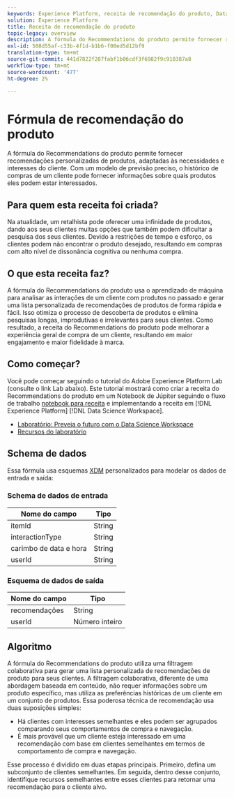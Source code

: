 ```yaml
---
keywords: Experience Platform, receita de recomendação do produto, Data Science Workspace, tópicos populares, receitas, receita de pré-criação
solution: Experience Platform
title: Receita de recomendação do produto
topic-legacy: overview
description: A fórmula do Recommendations do produto permite fornecer recomendações personalizadas de produtos, adaptadas às necessidades e interesses do cliente. Com um modelo de previsão preciso, o histórico de compras de um cliente pode fornecer informações sobre quais produtos eles podem estar interessados.
exl-id: 508d55af-c33b-4f1d-b1b6-f00ed5d12bf9
translation-type: tm+mt
source-git-commit: 441d7822f287fabf1b06cdf3f6982f9c910387a8
workflow-type: tm+mt
source-wordcount: '477'
ht-degree: 2%

---
```


# Fórmula de recomendação do produto

A fórmula do Recommendations do produto permite fornecer recomendações personalizadas de produtos, adaptadas às necessidades e interesses do cliente. Com um modelo de previsão preciso, o histórico de compras de um cliente pode fornecer informações sobre quais produtos eles podem estar interessados.

## Para quem esta receita foi criada?

Na atualidade, um retalhista pode oferecer uma infinidade de produtos, dando aos seus clientes muitas opções que também podem dificultar a pesquisa dos seus clientes. Devido a restrições de tempo e esforço, os clientes podem não encontrar o produto desejado, resultando em compras com alto nível de dissonância cognitiva ou nenhuma compra.

## O que esta receita faz?

A fórmula do Recommendations do produto usa o aprendizado de máquina para analisar as interações de um cliente com produtos no passado e gerar uma lista personalizada de recomendações de produtos de forma rápida e fácil. Isso otimiza o processo de descoberta de produtos e elimina pesquisas longas, improdutivas e irrelevantes para seus clientes. Como resultado, a receita do Recommendations do produto pode melhorar a experiência geral de compra de um cliente, resultando em maior engajamento e maior fidelidade à marca.

## Como começar?

Você pode começar seguindo o tutorial do Adobe Experience Platform Lab (consulte o link Lab abaixo). Este tutorial mostrará como criar a receita do Recommendations do produto em um Notebook de Júpiter seguindo o fluxo de trabalho [notebook para receita](../jupyterlab/create-a-recipe.md) e implementando a receita em [!DNL Experience Platform] [!DNL Data Science Workspace].

* [Laboratório: Preveja o futuro com o Data Science Workspace](https://expleague.azureedge.net/labs/L777/index.html)
* [Recursos do laboratório](https://github.com/adobe/experience-platform-dsw-reference/tree/master/Summit/2019/resources)

## Schema de dados

Essa fórmula usa esquemas [XDM](../../xdm/schema/field-dictionary.md) personalizados para modelar os dados de entrada e saída:

### Schema de dados de entrada

| Nome do campo | Tipo |
| --- | --- |
| itemId | String |
| interactionType | String |
| carimbo de data e hora | String |
| userId | String |

### Esquema de dados de saída

| Nome do campo | Tipo |
| --- | --- |
| recomendações | String |
| userId | Número inteiro |

## Algoritmo

A fórmula do Recommendations do produto utiliza uma filtragem colaborativa para gerar uma lista personalizada de recomendações de produto para seus clientes. A filtragem colaborativa, diferente de uma abordagem baseada em conteúdo, não requer informações sobre um produto específico, mas utiliza as preferências históricas de um cliente em um conjunto de produtos. Essa poderosa técnica de recomendação usa duas suposições simples:
* Há clientes com interesses semelhantes e eles podem ser agrupados comparando seus comportamentos de compra e navegação.
* É mais provável que um cliente esteja interessado em uma recomendação com base em clientes semelhantes em termos de comportamento de compra e navegação.

Esse processo é dividido em duas etapas principais. Primeiro, defina um subconjunto de clientes semelhantes. Em seguida, dentro desse conjunto, identifique recursos semelhantes entre esses clientes para retornar uma recomendação para o cliente alvo.
